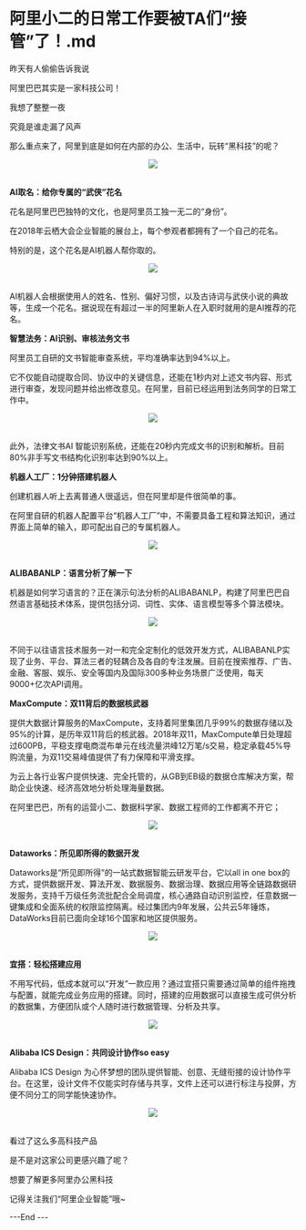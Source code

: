 # 阿里小二的日常工作要被TA们“接管”了！.md

昨天有人偷偷告诉我说

阿里巴巴其实是一家科技公司！

我想了整整一夜

究竟是谁走漏了风声

那么重点来了，阿里到底是如何在内部的办公、生活中，玩转“黑科技”的呢？

<div style="text-align:center" align="center">
<img src="/images/阿里小二的日常工作要被TA们“接管”了！1.png" align="center" />
</div>
</br>

<b>AI取名：给你专属的“武侠”花名</b>

花名是阿里巴巴独特的文化，也是阿里员工独一无二的“身份”。

在2018年云栖大会企业智能的展台上，每个参观者都拥有了一个自己的花名。

特别的是，这个花名是AI机器人帮你取的。

<div style="text-align:center" align="center">
<img src="/images/阿里小二的日常工作要被TA们“接管”了！2.png" align="center" />
</div>
</br>

AI机器人会根据使用人的姓名、性别、偏好习惯，以及古诗词与武侠小说的典故等，生成一个花名。据说现在有超过一半的阿里新人在入职时就用的是AI推荐的花名。

<b>智慧法务：AI识别、审核法务文书</b>

阿里员工自研的文书智能审查系统，平均准确率达到94%以上。

它不仅能自动提取合同、协议中的关键信息，还能在1秒内对上述文书内容、形式进行审查，发现问题并给出修改意见。在阿里，目前已经运用到法务同学的日常工作中。

<div style="text-align:center" align="center">
<img src="/images/阿里小二的日常工作要被TA们“接管”了！3.png" align="center" />
</div>
</br>

此外，法律文书AI 智能识别系统，还能在20秒内完成文书的识别和解析。目前80%非手写文书结构化识别率达到90%以上。

<b>机器人工厂：1分钟搭建机器人</b>

创建机器人听上去离普通人很遥远，但在阿里却是件很简单的事。

在阿里自研的机器人配置平台“机器人工厂”中，不需要具备工程和算法知识，通过界面上简单的输入，即可配出自己的专属机器人。

<div style="text-align:center" align="center">
<img src="/images/阿里小二的日常工作要被TA们“接管”了！4.png" align="center" />
</div>
</br>

<b>ALIBABANLP：语言分析了解一下</b>

机器是如何学习语言的？正在演示句法分析的ALIBABANLP，构建了阿里巴巴自然语言基础技术体系，提供包括分词、词性、实体、语言模型等多个算法模块。

<div style="text-align:center" align="center">
<img src="/images/阿里小二的日常工作要被TA们“接管”了！5.png" align="center" />
</div>
</br>

不同于以往语言技术服务一对一和完全定制化的低效开发方式，ALIBABANLP实现了业务、平台、算法三者的轻耦合及各自的专注发展。目前在搜索推荐、广告、金融、客服、娱乐、安全等国内及国际300多种业务场景广泛使用，每天9000+亿次API调用。

<b>MaxCompute：双11背后的数据核武器</b>

提供大数据计算服务的MaxCompute，支持着阿里集团几乎99%的数据存储以及95%的计算，是历年双11背后的核武器。2018年双11，MaxCompute单日处理超过600PB，平稳支撑电商混布单元在线流量洪峰12万笔/s交易，稳定承载45%导购流量，为双11交易峰值提供了有力保障和平滑支撑。

为云上各行业客户提供快速、完全托管的，从GB到EB级的数据仓库解决方案，帮助企业快速、经济高效地分析处理海量数据。

在阿里巴巴，所有的运营小二、数据科学家、数据工程师的工作都离不开它；

<div style="text-align:center" align="center">
<img src="/images/阿里小二的日常工作要被TA们“接管”了！6.png" align="center" />
</div>
</br>

<b>Dataworks：所见即所得的数据开发</b>

Dataworks是“所见即所得”的一站式数据智能云研发平台，它以all in one box的方式，提供数据开发、算法开发、数据服务、数据治理、数据应用等全链路数据研发服务，支持千万级任务流批配合全局调度，核心通路自动识别监控，任意数据一键集成和全面系统的权限监控隔离。经过集团内9年发展，公共云5年锤炼，DataWorks目前已面向全球16个国家和地区提供服务。

<div style="text-align:center" align="center">
<img src="/images/阿里小二的日常工作要被TA们“接管”了！7.png" align="center" />
</div>
</br>

<b>宜搭：轻松搭建应用</b>

不用写代码，低成本就可以“开发”一款应用？通过宜搭只需要通过简单的组件拖拽与配置，就能完成业务应用的搭建。同时，搭建的应用数据可以直接生成可供分析的数据集，方便团队或个人随时进行数据管理、分析及共享。

<div style="text-align:center" align="center">
<img src="/images/阿里小二的日常工作要被TA们“接管”了！8.png" align="center" />
</div>
</br>

<b>Alibaba ICS Design：共同设计协作so easy</b>

Alibaba ICS Design 为心怀梦想的团队提供智能、创意、无缝衔接的设计协作平台。在这里，设计文件不仅能实时存储与共享，文件上还可以进行标注与投屏，方便不同分工的同学能快速协作。

<div style="text-align:center" align="center">
<img src="/images/阿里小二的日常工作要被TA们“接管”了！9.png" align="center" />
</div>
</br>

看过了这么多高科技产品

是不是对这家公司更感兴趣了呢？

想要了解更多阿里办公黑科技

记得关注我们“阿里企业智能”哦~

---End ---
